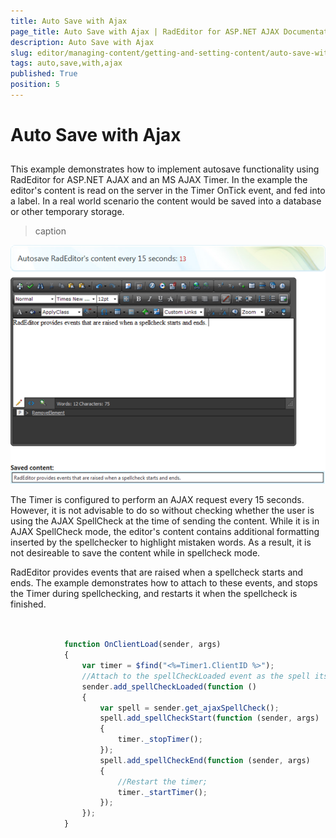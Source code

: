 ```yaml
---
title: Auto Save with Ajax
page_title: Auto Save with Ajax | RadEditor for ASP.NET AJAX Documentation
description: Auto Save with Ajax
slug: editor/managing-content/getting-and-setting-content/auto-save-with-ajax
tags: auto,save,with,ajax
published: True
position: 5
---
```


# Auto Save with Ajax



## 

This example demonstrates how to implement autosave functionality using RadEditor for ASP.NET AJAX and an MS AJAX Timer. In the example the editor's content is read on the server in the Timer OnTick event, and fed into a label. In a real world scenario the content would be saved into a database or other temporary storage.
>caption 

![](images/editor-gettingsettingcontent002.png)

The Timer is configured to perform an AJAX request every 15 seconds. However, it is not advisable to do so without checking whether the user is using the AJAX SpellCheck at the time of sending the content. While it is in AJAX SpellCheck mode, the editor's content contains additional formatting inserted by the spellchecker to highlight mistaken words. As a result, it is not desireable to save the content while in spellcheck mode.

RadEditor provides events that are raised when a spellcheck starts and ends. The example demonstrates how to attach to these events, and stops the Timer during spellchecking, and restarts it when the spellcheck is finished.

````JavaScript
	
	
	        function OnClientLoad(sender, args)
	        {
	            var timer = $find("<%=Timer1.ClientID %>");
	            //Attach to the spellCheckLoaded event as the spell itself is loaded with AJAX         
	            sender.add_spellCheckLoaded(function ()
	            {
	                var spell = sender.get_ajaxSpellCheck();
	                spell.add_spellCheckStart(function (sender, args)
	                {
	                    timer._stopTimer();
	                });
	                spell.add_spellCheckEnd(function (sender, args)
	                {
	                    //Restart the timer;                         
	                    timer._startTimer();
	                });
	            });
	        }
	
	
````


